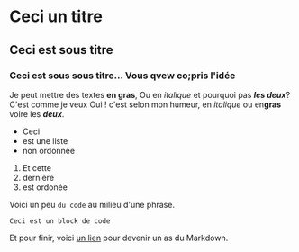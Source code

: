 # Ceci un titre
## Ceci est sous titre
### Ceci est sous sous titre... Vous qvew co;pris l'idée 

Je peut mettre des textes **en gras**,
Ou en *italique* et pourquoi pas ***les deux***? C'est comme je veux
Oui ! c'est selon mon humeur, en *italique* ou en**gras** voire les ***deux***.

- Ceci
- est une liste
- non ordonnée 
1. Et cette
2. dernière
3. est ordonée


Voici un peu `du code` au milieu d'une phrase.


``` 
Ceci est un block de code
```
Et pour finir, voici [un lien](http://guides.com./features/mastering-markdown/) pour devenir un as du Markdown.
